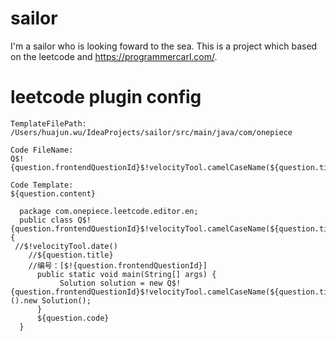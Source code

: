 # sailor
I'm a sailor who is looking foward to the sea.
This is a project which based on the leetcode and https://programmercarl.com/.

# leetcode plugin config
```
TemplateFilePath:
/Users/huajun.wu/IdeaProjects/sailor/src/main/java/com/onepiece

Code FileName:
Q$!{question.frontendQuestionId}$!velocityTool.camelCaseName(${question.titleSlug})

Code Template:
${question.content}
  
  package com.onepiece.leetcode.editor.en;
  public class Q$!{question.frontendQuestionId}$!velocityTool.camelCaseName(${question.titleSlug}){
 //$!velocityTool.date()
    //${question.title}
    //编号：[$!{question.frontendQuestionId}]
      public static void main(String[] args) {
           Solution solution = new Q$!{question.frontendQuestionId}$!velocityTool.camelCaseName(${question.titleSlug})().new Solution();
      }
      ${question.code}
  }
```